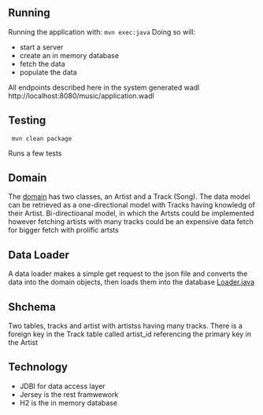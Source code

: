 
## Running
Running the application with: ```mvn exec:java```
Doing so will:
- start a server
- create an in memory database
- fetch the data
- populate the data

All endpoints described here in the system generated wadl
http://localhost:8080/music/application.wadl

## Testing
``` mvn clean package```

Runs a few tests

## Domain
The  [ domain](/src/main/java/com/wurrly/domain/) has two classes, an Artist and a Track (Song). The data model can be retrieved as a one-directional model with
Tracks having knowledg of their Artist. Bi-directioanal model, in which the Artsts could be implemented however fetching artists 
with many tracks could be an expensive data fetch for bigger fetch with prolific artsts

## Data Loader
A data loader makes a simple get request to the json file and converts the data into the domain objects, then loads them into the database
[Loader.java](src/main/Loder.java)

## Shchema
Two tables, tracks and artist with artistss having many tracks. There is a foreign key in the Track table called artist_id referencing the 
primary key in the Artist

## Technology
- JDBI for data access layer
- Jersey is the rest framwework
- H2 is the in memory database

